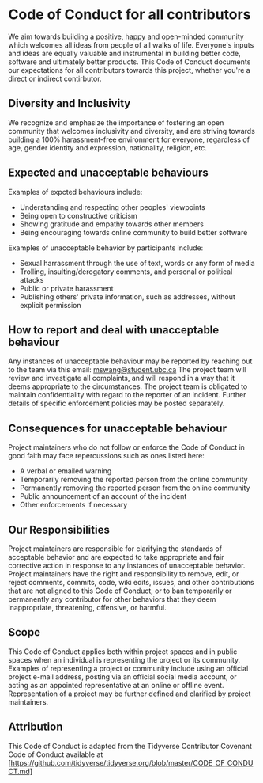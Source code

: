 # Code of Conduct for all contributors

We aim towards building a positive, happy and open-minded community which welcomes all ideas from people of all walks of life. Everyone's inputs and ideas are equally valuable and instrumental in building better code, software and ultimately better products. This Code of Conduct documents our expectations for all contributors towards this project, whether you're a direct or indirect contirbutor.

## Diversity and Inclusivity

We recognize and emphasize the importance of fostering an open community that welcomes inclusivity and diversity, and are striving towards building a 100% harassment-free environment for everyone, regardless of age, gender identity and expression, nationality, religion, etc.

## Expected and unacceptable behaviours

Examples of expcted behaviours include:

* Understanding and respecting other peoples' viewpoints
* Being open to constructive criticism
* Showing gratitude and empathy towards other members
* Being encouraging towards online community to build better software

Examples of unacceptable behavior by participants include:

* Sexual harrassment through the use of text, words or any form of media
* Trolling, insulting/derogatory comments, and personal or political attacks
* Public or private harassment
* Publishing others' private information, such as addresses, without explicit permission

## How to report and deal with unacceptable behaviour

Any instances of unacceptable behaviour may be reported by reaching out to the team via this email: mswang@student.ubc.ca The project team will review and investigate all complaints, and will respond in a way that it deems appropriate to the circumstances. The project team is obligated to maintain confidentiality with regard to the reporter of an incident. Further details of specific enforcement policies may be posted separately.

## Consequences for unacceptable behaviour 

Project maintainers who do not follow or enforce the Code of Conduct in good faith may face repercussions such as ones listed here:

* A verbal or emailed warning
* Temporarily removing the reported person from the online community
* Permanently removing the reported person from the online community
* Public announcement of an account of the incident
* Other enforcements if necessary

## Our Responsibilities

Project maintainers are responsible for clarifying the standards of acceptable behavior and are expected to take appropriate and fair corrective action in response to any instances of unacceptable behavior. Project maintainers have the right and responsibility to remove, edit, or reject comments, commits, code, wiki edits, issues, and other contributions that are not aligned to this Code of Conduct, or to ban temporarily or permanently any contributor for other behaviors that they deem inappropriate, threatening, offensive, or harmful.

## Scope

This Code of Conduct applies both within project spaces and in public spaces when an individual is representing the project or its community. Examples of representing a project or community include using an official project e-mail address, posting via an official social media account, or acting as an appointed representative at an online or offline event. Representation of a project may be further defined and clarified by project maintainers.

## Attribution

This Code of Conduct is adapted from the Tidyverse Contributor Covenant Code of Conduct available at [https://github.com/tidyverse/tidyverse.org/blob/master/CODE_OF_CONDUCT.md]


